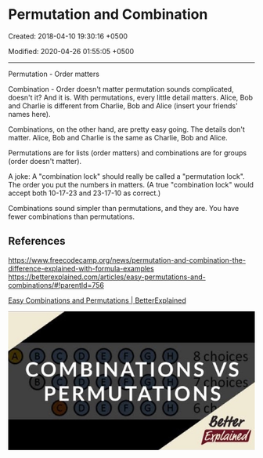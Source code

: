 # Permutation and Combination

Created: 2018-04-10 19:30:16 +0500

Modified: 2020-04-26 01:55:05 +0500

---

Permutation - Order matters

Combination - Order doesn't matter
permutation sounds complicated, doesn't it? And it is. With permutations, every little detail matters. Alice, Bob and Charlie is different from Charlie, Bob and Alice (insert your friends' names here).

Combinations, on the other hand, are pretty easy going. The details don't matter. Alice, Bob and Charlie is the same as Charlie, Bob and Alice.

Permutations are for lists (order matters) and combinations are for groups (order doesn't matter).

A joke: A "combination lock" should really be called a "permutation lock". The order you put the numbers in matters. (A true "combination lock" would accept both 10-17-23 and 23-17-10 as correct.)

Combinations sound simpler than permutations, and they are. You have fewer combinations than permutations.
## References

<https://www.freecodecamp.org/news/permutation-and-combination-the-difference-explained-with-formula-examples>
<https://betterexplained.com/articles/easy-permutations-and-combinations/#!parentId=756>

[Easy Combinations and Permutations | BetterExplained](https://www.youtube.com/watch?v=bAk_7p5gAWc)

![image](media/Permutation-and-Combination-image1.jpg)


